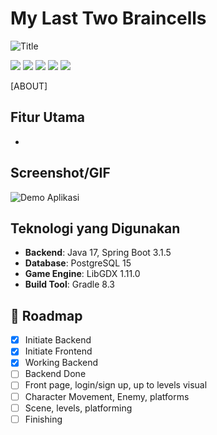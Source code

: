 # My Last Two Braincells
![Title](https://hackmd.io/_uploads/HJS3074Xex.png)

<img src="https://img.shields.io/badge/Java-ED8B00?style=for-the-badge&logo=openjdk&logoColor=white" />
<img src="https://img.shields.io/badge/Spring_Boot-6DB33F?style=for-the-badge&logo=spring-boot&logoColor=white" />
<img src="https://img.shields.io/badge/PostgreSQL-316192?style=for-the-badge&logo=postgresql&logoColor=white" />
<img src="https://img.shields.io/badge/LibGDX-DD0000?style=for-the-badge&logo=libgdx&logoColor=white" />
<img src="https://img.shields.io/badge/NEON-00FFFF?style=for-the-badge&logo=neon&logoColor=black" />

[ABOUT]

## Fitur Utama

- 

## Screenshot/GIF 

![Demo Aplikasi](screenshot/demo.gif)

## Teknologi yang Digunakan

- **Backend**: Java 17, Spring Boot 3.1.5
- **Database**: PostgreSQL 15
- **Game Engine**: LibGDX 1.11.0
- **Build Tool**: Gradle 8.3

## 🚧 Roadmap

- [x] Initiate Backend
- [x] Initiate Frontend
- [x] Working Backend
- [ ] Backend Done
- [ ] Front page, login/sign up, up to levels visual
- [ ] Character Movement, Enemy, platforms
- [ ] Scene, levels, platforming
- [ ] Finishing
